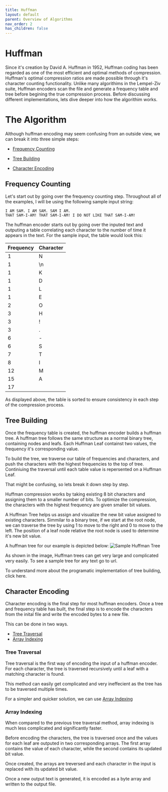 ```yaml
---
title: Huffman
layout: default
parent: Overview of Algorithms
nav_order: 2
has_children: false
---
```


# Huffman

  

  

Since it's creation by David A. Huffman in 1952, Huffman coding has been regarded as one of the most efficient and optimal methods of compression. Huffman's optimal compression ratios are made possible through it's character counting functionality. Unlike many algorithims in the Lempel-Ziv suite, Huffman encoders scan the file and generate a frequency table and tree before begining the true compression process. Before discussing different implementations, lets dive deeper into how the algorithim works.

  

  

# The Algorithm

  

  

Although huffman encoding may seem confusing from an outside view, we can break it into three simple steps:

  

  

- [Frequency Counting](#Frequency-Counting)

- [Tree Building](#Tree-Building)

- [Character Encoding](#Character-Encoding)

## Frequency Counting

Let's start out by going over the frequency counting step. Throughout all of the examples, I will be using the following sample input string:


```
I AM SAM. I AM SAM. SAM I AM.   
THAT SAM-I-AM! THAT SAM-I-AM! I DO NOT LIKE THAT SAM-I-AM!
```

The huffman encoder starts out by going over the inputed text and outputing a table correlating each character to the number of time it appears in the text. For the sample input, the table would look this:

  

|Frequency| Character|
|--|--|
| 1 |N
1 | \n
1|K
1|D
1|L
1|E
2|O
3|H
3|!
3|.
6|-
6|S
7|T
8|I
12|M
15|A
17| |

As displayed above, the table is sorted to ensure consistency in each step of the compression process.

  

## Tree Building

Once the frequency table is created, the huffman encoder builds a huffman tree. A huffman tree follows the same structure as a normal binary tree, containing nodes and leafs. Each Huffman Leaf containst two values, the frequency it's corresponding value.

  

To build the tree, we traverse our table of frequencies and characters, and push the characters with the highest frequencies to the top of tree. Continiuing the traversal until each table value is repersented on a Huffman Leaf.

  

That might be confusing, so lets break it down step by step.

  

Huffman compression works by taking existing 8 bit characters and assigning them to a smaller number of bits. To optimize the compression, the characters with the highest frequency are given smaller bit values.

  

A Huffman Tree helps us assign and visualize the new bit value assigned to existing characters. Simmilar to a binary tree, if we start at the root node, we can traverse the tree by using 1 to move to the right and 0 to move to the left. The position of a leaf node relative the root node is used to determine it's new bit value.

A huffman tree for our example is depicted below:
![Sample Huffman Tree](https://i.ibb.co/jyPPwnw/Screen-Shot-2020-08-31-at-10-34-00-AM.png)

As shown in the image, Huffman trees can get very large and complicated very easily. To see a sample tree for any text go to url.

To understand more about the programatic implementation of tree building, click here.

## Character Encoding

Character encoding is the final step for most huffman encoders. Once a tree and frequency table has built, the final step is to encode the characters from the inital file and write the encoded bytes to a new file.

This can be done in two ways.
- [Tree Traversal](#Tree-Traversal)
- [Array Indexing](#Array-Indexing)

### Tree Traversal
Tree traversal is the first way of encoding the input of a huffman encoder. For each character, the tree is traversed recursively until a leaf with a matching character is found.

This method can easily get complicated and very ineffecient as the tree has to be traversed multiple times. 

For a simpler and quicker solution, we can use [Array Indexing](#Array-Indexing)

### Array Indexing
When compared to the previous tree traversal method, array indexing is much less complicated and significantly faster.  

Before encoding the characters, the tree is traversed once and the values for each leaf are outputed in two corresponding arrays. The first array contains the value of each character, while the second contains its updated bit value. 

Once created, the arrays are treversed and each character in the input is replaced with its updated bit value.

Once a new output text is generated, it is encoded as a byte array and written to the output file. 

